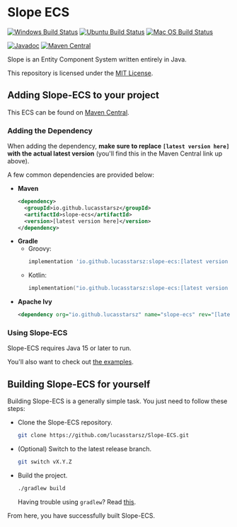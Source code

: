 # Slope ECS
[![Windows Build Status][Windows-Build-SVG]][Windows-Build-Action]
[![Ubuntu Build Status][Ubuntu-Build-SVG]][Ubuntu-Build-Action]
[![Mac OS Build Status][MacOS-Build-SVG]][MacOS-Build-Action]

[![Javadoc][JavaDoc-SVG]][JavaDoc]
[![Maven Central][Maven-Central-SVG]][Maven-Central]

Slope is an Entity Component System written entirely in Java.

This repository is licensed under the [MIT License][MIT-License].


## Adding Slope-ECS to your project
This ECS can be found on [Maven Central][Maven-Central].

### Adding the Dependency
When adding the dependency, **make sure to replace `[latest version here]` with the actual latest version** (you'll find this in the Maven Central link up above).

A few common dependencies are provided below:

- **Maven**
  ```xml
  <dependency>
    <groupId>io.github.lucasstarsz</groupId>
    <artifactId>slope-ecs</artifactId>
    <version>[latest version here]</version>
  </dependency>
  ```
- **Gradle**
    - Groovy:
      ```groovy
      implementation 'io.github.lucasstarsz:slope-ecs:[latest version here]'
      ```
    - Kotlin:
      ```kotlin
      implementation("io.github.lucasstarsz:slope-ecs:[latest version here]")
      ```
- **Apache Ivy**
  ```xml
  <dependency org="io.github.lucasstarsz" name="slope-ecs" rev="[latest version here]" />
  ```

### Using Slope-ECS

Slope-ECS requires Java 15 or later to run.

You'll also want to check out [the examples](src/examples).


## Building Slope-ECS for yourself
Building Slope-ECS is a generally simple task. You just need to follow these steps:

- Clone the Slope-ECS repository.
  ```bash
  git clone https://github.com/lucasstarsz/Slope-ECS.git
  ```
- (Optional) Switch to the latest release branch.
  ```bash
  git switch vX.Y.Z
  ```
- Build the project.
  ```bash
  ./gradlew build
  ```
  Having trouble using `gradlew`? Read [this][Terminals Are Different].

From here, you have successfully built Slope-ECS.


[Windows-Build-Action]: https://github.com/lucasstarsz/Slope-ECS/actions?query=workflow%3ABuild-Windows "Windows Build Status"
[Windows-Build-SVG]: https://github.com/lucasstarsz/Slope-ECS/workflows/Build-Windows/badge.svg

[Ubuntu-Build-Action]: https://github.com/lucasstarsz/Slope-ECS/actions?query=workflow%3ABuild-Ubuntu "Ubuntu Build Status"
[Ubuntu-Build-SVG]: https://github.com/lucasstarsz/Slope-ECS/workflows/Build-Ubuntu/badge.svg

[MacOS-Build-Action]: https://github.com/lucasstarsz/Slope-ECS/actions?query=workflow%3ABuild-MacOS "Mac OS Build Status"
[MacOS-Build-SVG]: https://github.com/lucasstarsz/Slope-ECS/workflows/Build-MacOS/badge.svg

[Maven-Central]: https://maven-badges.herokuapp.com/maven-central/io.github.lucasstarsz/slope-ecs "Slope ECS on Maven Central"
[Maven-Central-SVG]: https://maven-badges.herokuapp.com/maven-central/io.github.lucasstarsz/slope-ecs/badge.svg

[JavaDoc]: https://javadoc.io/doc/io.github.lucasstarsz/slope-ecs "Slope ECS Documentation"
[JavaDoc-SVG]: https://javadoc.io/badge2/io.github.lucasstarsz/slope-ecs/javadoc.svg

[MIT-License]: LICENSE.txt "MIT Licensing"

[Terminals Are Different]: https://gist.github.com/lucasstarsz/9bbc306f8655b916367d557043e498ad "Terminals Access Files Differently"
